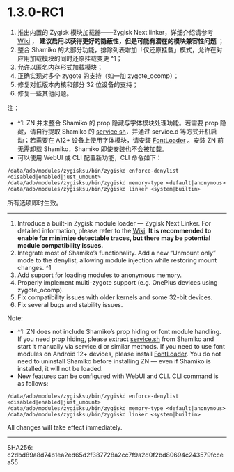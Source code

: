 # 1.3.0-RC1

1. 推出内置的 Zygisk 模块加载器——Zygisk Next linker，详细介绍请参考 [Wiki](https://github.com/Dr-TSNG/ZygiskNext/wiki/Zygisk-Next-Linker#%E4%B8%AD%E6%96%87) ， **建议启用以获得更好的隐蔽性，但是可能有潜在的模块兼容性问题** ；
2. 整合 Shamiko 的大部分功能，排除列表增加「仅还原挂载」模式，允许在对应用加载模块的同时还原挂载变更 ^1；
3. 允许以匿名内存形式加载模块；
4. 正确实现对多个 zygote 的支持（如一加 zygote_ocomp）；
5. 修复对低版本内核和部分 32 位设备的支持；
6. 修复一些其他问题。

注：

- ^1: ZN 并未整合 Shamiko 的 prop 隐藏与字体模块处理功能。若需要 prop 隐藏，请自行提取 Shamiko 的 [service.sh](http://service.sh)，并通过 service.d 等方式开机启动；若需要在 A12+ 设备上使用字体模块，请安装 [FontLoader](https://t.me/newqianzhuang/58) 。安装 ZN 前无需卸载 Shamiko，Shamiko 即使安装也不会被加载。
- 可以使用 WebUI 或 CLI 配置新功能，CLI 命令如下：

```
/data/adb/modules/zygisksu/bin/zygiskd enforce-denylist <disabled|enabled|just_umount>
/data/adb/modules/zygisksu/bin/zygiskd memory-type <default|anonymous>
/data/adb/modules/zygisksu/bin/zygiskd linker <system|builtin>
```

所有选项即时生效。

---

1. Introduce a built-in Zygisk module loader — Zygisk Next Linker. For detailed information, please refer to the [Wiki](https://github.com/Dr-TSNG/ZygiskNext/wiki/Zygisk-Next-Linker#english). **It is recommended to enable for minimize detectable traces, but there may be potential module compatibility issues.**
2. Integrate most of Shamiko’s functionality. Add a new “Unmount only” mode to the denylist, allowing module injection while restoring mount changes. ^1
3. Add support for loading modules to anonymous memory.
4. Properly implement multi-zygote support (e.g. OnePlus devices using zygote_ocomp).
5. Fix compatibility issues with older kernels and some 32-bit devices.
6. Fix several bugs and stability issues.

Note:

- ^1: ZN does not include Shamiko’s prop hiding or font module handling. If you need prop hiding, please extract [service.sh](http://service.sh) from Shamiko and start it manually via service.d or similar methods. If you need to use font modules on Android 12+ devices, please install [FontLoader](https://t.me/newqianzhuang/58). You do not need to uninstall Shamiko before installing ZN — even if Shamiko is installed, it will not be loaded.
- New features can be configured with WebUI and CLI. CLI command is as follows:

```
/data/adb/modules/zygisksu/bin/zygiskd enforce-denylist <disabled|enabled|just_umount>
/data/adb/modules/zygisksu/bin/zygiskd memory-type <default|anonymous>
/data/adb/modules/zygisksu/bin/zygiskd linker <system|builtin>
```

All changes will take effect immediately.

---

SHA256: c2dbd89a8d74b1ea2ed65d2f387728a2cc7f9a2d0f2bd80694c243579fccea55